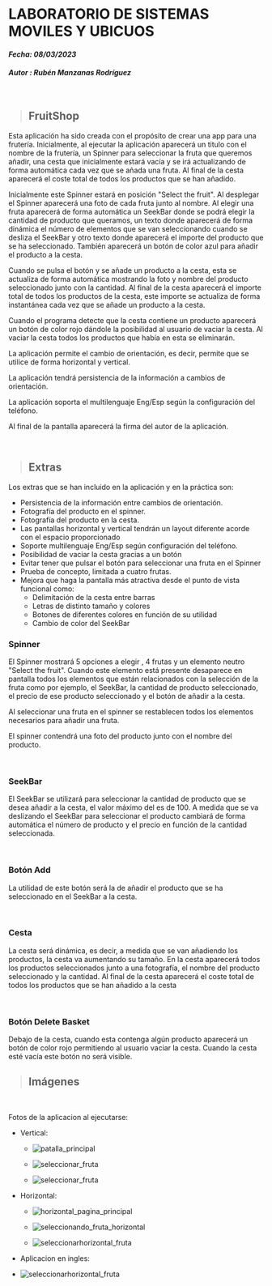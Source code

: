 # LABORATORIO DE SISTEMAS MOVILES Y UBICUOS 

#### *Fecha: 08/03/2023*
#### *Autor : Rubén Manzanas Rodríguez*

<br>

>## **FruitShop**

Esta aplicación ha sido creada con el propósito de crear una app para una frutería.
Inicialmente, al ejecutar la aplicación aparecerá un titulo con el nombre de la frutería, un Spinner para seleccionar la fruta que queremos añadir, una cesta que inicialmente estará vacía y se irá actualizando de forma automática cada vez que se añada una fruta. Al final de la cesta aparecerá el coste total de todos los productos que se han añadido. 

Inicialmente este Spinner estará en posición "Select the fruit". Al desplegar el Spinner aparecerá una foto de cada fruta junto al nombre. Al elegir una fruta aparecerá de forma automática un SeekBar donde se podrá elegir la cantidad de producto que queramos, un texto donde aparecerá de forma dinámica el número de elementos que se van seleccionando cuando se desliza el SeekBar y otro texto donde aparecerá el importe del producto que se ha seleccionado. También aparecerá un botón de color azul para añadir el producto a la cesta.


Cuando se pulsa el botón y se añade un producto a la cesta, esta se actualiza de forma automática mostrando la foto y nombre del producto seleccionado junto con la cantidad. Al final de la cesta aparecerá el importe total de todos los productos de la cesta, este importe se actualiza de forma instantánea cada vez que se añade un producto a la cesta. 

Cuando el programa detecte que la cesta contiene un producto aparecerá un botón de color rojo dándole la posibilidad al usuario de vaciar la cesta. Al vaciar la cesta todos los productos que había en esta se eliminarán.

La aplicación permite el cambio de orientación, es decir, permite que se utilice de forma horizontal y vertical.

La aplicación tendrá persistencia de la información a cambios de orientación.

La aplicación soporta el multilenguaje Eng/Esp según la configuración del teléfono.

Al final de la pantalla aparecerá la firma del autor de la aplicación.

<br>

>## Extras

Los extras que se han incluido en la aplicación y en la práctica son:

* Persistencia de la información entre cambios de orientación.
* Fotografía del producto en el spinner.
* Fotografía del producto en la cesta.
* Las pantallas horizontal y vertical tendrán un layout diferente acorde con el espacio proporcionado
* Soporte multilenguaje Eng/Esp según configuración del teléfono.
* Posibilidad de vaciar la cesta gracias a un botón
* Evitar tener que pulsar el botón para seleccionar una fruta en el Spinner
* Prueba de concepto, limitada a cuatro frutas.
* Mejora que haga la pantalla más atractiva desde el punto de vista funcional como:
    * Delimitación de la cesta entre barras
    * Letras de distinto tamaño y colores
    * Botones de diferentes colores en función de su utilidad 
    * Cambio de color del SeekBar 


### Spinner

El Spinner mostrará 5 opciones a elegir , 4 frutas y un elemento neutro "Select the fruit". Cuando este elemento está presente desaparece en pantalla todos los elementos que están relacionados con la selección de la fruta como por ejemplo, el SeekBar, la cantidad de producto seleccionado, el precio de ese producto seleccionado y el botón de añadir a la cesta.

Al seleccionar una fruta en el spinner se restablecen todos los elementos necesarios para añadir una fruta.

El spinner contendrá una foto del producto junto con el nombre del producto.

<br>

### SeekBar

El SeekBar se utilizará para seleccionar la cantidad de producto que se desea añadir a la cesta, el valor máximo del es de 100. A medida que se va deslizando el SeekBar para seleccionar el producto cambiará de forma automática el número de producto y el precio en función de la cantidad seleccionada.

<br>

### Botón Add

La utilidad de este botón será la de añadir el producto que se ha seleccionado en el SeekBar a la cesta.

<br>

### Cesta 

La cesta será dinámica, es decir, a medida que se van añadiendo los productos, la cesta va aumentando su tamaño.
En la cesta aparecerá todos los productos seleccionados junto a una fotografía, el nombre del producto seleccionado y la cantidad.
Al final de la cesta aparecerá el coste total de todos los productos que se han añadido a la cesta

<br>

### Botón Delete Basket

Debajo de la cesta, cuando esta contenga algún producto aparecerá un botón de color rojo permitiendo al usuario vaciar la cesta. Cuando la cesta esté vacía este botón no será visible.


>## Imágenes
<br>


Fotos de la aplicacion al ejecutarse:
<br>


* Vertical: 


    * ![patalla_principal](images/patalla_principal.png)

    * ![seleccionar_fruta](images/seleccionar_fruta.png)

    * ![seleccionar_fruta](images/seleccionando_fruta.png)

* Horizontal:

    * ![horizontal_pagina_principal](images/horizontal_pagina_principal.png)

    * ![seleccionando_fruta_horizontal](images/seleccionando_fruta_horizontal.png)

    * ![seleccionarhorizontal_fruta](images/horizontal.png)

*   Aplicacion en ingles: 

   * ![seleccionarhorizontal_fruta](images/App_Ingles.png)
